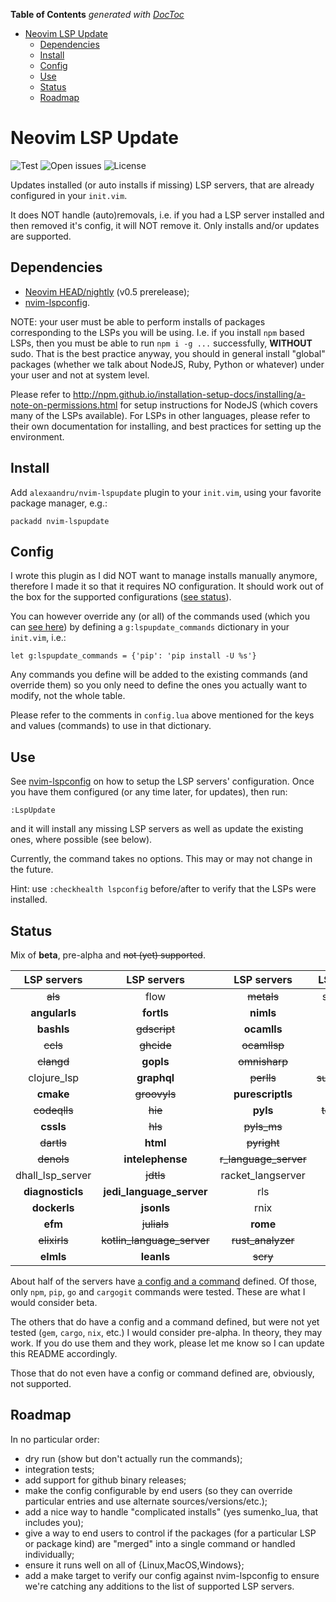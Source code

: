 <!-- START doctoc generated TOC please keep comment here to allow auto update -->
<!-- DON'T EDIT THIS SECTION, INSTEAD RE-RUN doctoc TO UPDATE -->
**Table of Contents**  *generated with [DocToc](https://github.com/thlorenz/doctoc)*

- [Neovim LSP Update](#neovim-lsp-update)
  - [Dependencies](#dependencies)
  - [Install](#install)
  - [Config](#config)
  - [Use](#use)
  - [Status](#status)
  - [Roadmap](#roadmap)

<!-- END doctoc generated TOC please keep comment here to allow auto update -->

# Neovim LSP Update

![Test](https://github.com/alexaandru/nvim-lspupdate/workflows/Test/badge.svg)
![Open issues](https://img.shields.io/github/issues/alexaandru/nvim-lspupdate.svg)
![License](https://img.shields.io/badge/License-MIT-blue.svg)

Updates installed (or auto installs if missing) LSP servers, that are already
configured in your `init.vim`.

It does NOT handle (auto)removals, i.e. if you had a LSP
server installed and then removed it's config, it will NOT
remove it. Only installs and/or updates are supported.

## Dependencies

- [Neovim HEAD/nightly](https://github.com/neovim/neovim/releases/tag/nightly) (v0.5 prerelease);
- [nvim-lspconfig](https://github.com/neovim/nvim-lspconfig).

NOTE: your user must be able to perform installs of packages corresponding to the LSPs
you will be using. I.e. if you install `npm` based LSPs, then you must be able to
run `npm i -g ...` successfully, **WITHOUT** sudo. That is the best practice anyway,
you should in general install "global" packages (whether we talk about NodeJS, Ruby,
Python or whatever) under your user and not at system level.

Please refer to http://npm.github.io/installation-setup-docs/installing/a-note-on-permissions.html
for setup instructions for NodeJS (which covers many of the LSPs available). For
LSPs in other languages, please refer to their own documentation for installing,
and best practices for setting up the environment.

## Install

Add `alexaandru/nvim-lspupdate` plugin to your `init.vim`, using your favorite
package manager, e.g.:

```
packadd nvim-lspupdate
```

## Config

I wrote this plugin as I did NOT want to manage installs manually anymore,
therefore I made it so that it requires NO configuration. It should work
out of the box for the supported configurations ([see status](#status)).

You can however override any (or all) of the commands used (which you can
[see here](lua/lspupdate/config.lua#L85)) by defining a `g:lspupdate_commands`
dictionary in your `init.vim`, i.e.:

```VimL
let g:lspupdate_commands = {'pip': 'pip install -U %s'}
```

Any commands you define will be added to the existing commands (and override
them) so you only need to define the ones you actually want to modify, not the
whole table.

Please refer to the comments in `config.lua` above mentioned for the keys
and values (commands) to use in that dictionary.

## Use

See [nvim-lspconfig](https://github.com/neovim/nvim-lspconfig#quickstart) on
how to setup the LSP servers' configuration. Once you have them configured
(or any time later, for updates), then run:

```
:LspUpdate
```

and it will install any missing LSP servers as well as update the existing ones,
where possible (see below).

Currently, the command takes no options. This may or may not change in the future.

Hint: use `:checkhealth lspconfig` before/after to verify that the LSPs were
installed.

## Status

Mix of <b>beta</b>, pre-alpha and <s>not (yet) supported</s>.

|LSP servers|LSP servers|LSP servers|LSP servers|
|:-:|:-:|:-:|:-:|
|<s>als</s>          |flow                          |<s>metals</s>            |solargraph          |
|<b>angularls</b>    |<b>fortls</b>                 |<b>nimls</b>             |sorbet              |
|<b>bashls</b>       |<s>gdscript</s>               |<b>ocamlls</b>           |<s>sourcekit</s>    |
|<s>ccls</s>         |<s>ghcide</s>                 |<s>ocamllsp</s>          |<b>sqlls</b>        |
|<s>clangd</s>       |<b>gopls</b>                  |<s>omnisharp</s>         |<b>sqls</b>         |
|clojure_lsp         |<b>graphql</b>                |<s>perlls</s>            |<s>sumneko_lua</s>  |
|<b>cmake</b>        |<s>groovyls</s>               |<b>purescriptls</b>      |<b>svelte</b>       |
|<s>codeqlls</s>     |<s>hie</s>                    |<b>pyls</b>              |<s>terraformls</s>  |
|<b>cssls</b>        |<s>hls</s>                    |<s>pyls_ms</s>           |<b>texlab</b>       |
|<s>dartls</s>       |<b>html</b>                   |<s>pyright</s>           |<b>tsserver</b>     |
|<s>denols</s>       |<b>intelephense</b>           |<s>r_language_server</s> |<b>vimls</b>        |
|dhall_lsp_server    |<s>jdtls</s>                  |racket_langserver        |<s>vls</s>          |
|<b>diagnosticls</b> |<b>jedi_language_server</b>   |rls                      |<b>vuels</b>        |
|<b>dockerls</b>     |<b>jsonls</b>                 |rnix                     |<b>yamlls</b>       |
|<b>efm</b>          |<s>julials</s>                |<b>rome</b>              |<s>zls</s>          |
|<s>elixirls</s>     |<s>kotlin_language_server</s> |<s>rust_analyzer</s>     |
|<b>elmls</b>        |<b>leanls</b>                 |<s>scry</s>              |

About half of the servers have [a config and a command](lua/lspupdate/config.lua)
defined. Of those, only `npm`, `pip`, `go` and `cargogit` commands were
tested. These are what I would consider beta.

The others that do have a config and a command defined, but were not yet
tested (`gem`, `cargo`, `nix`, etc.) I would consider pre-alpha. In theory,
they may work. If you do use them and they work, please let me know so I
can update this README accordingly.

Those that do not even have a config or command defined are, obviously,
not supported.

## Roadmap

In no particular order:

- dry run (show but don't actually run the commands);
- integration tests;
- add support for github binary releases;
- make the config configurable by end users (so they can override
  particular entries and use alternate sources/versions/etc.);
- add a nice way to handle "complicated installs" (yes sumenko_lua,
  that includes you);
- give a way to end users to control if the packages (for a
  particular LSP or package kind) are "merged" into a single
  command or handled individually;
- ensure it runs well on all of {Linux,MacOS,Windows};
- add a make target to verify our config against nvim-lspconfig
  to ensure we're catching any additions to the list of supported
  LSP servers.
